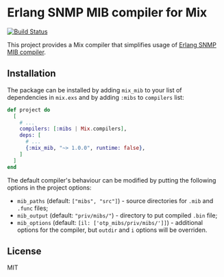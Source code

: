 # Erlang SNMP MIB compiler for Mix

[![Build Status](https://travis-ci.org/RumataEstor/mix_mib.svg?branch=master)](https://travis-ci.org/RumataEstor/mix_mib)

This project provides a Mix compiler that simplifies usage of [Erlang SNMP MIB compiler](http://erlang.org/doc/apps/snmp/snmp_mib_compiler.html).

## Installation

The package can be installed by adding `mix_mib` to your list of dependencies in `mix.exs`
and by adding `:mibs` to `compilers` list:

```elixir
def project do
  [
    # ...
    compilers: [:mibs | Mix.compilers],
    deps: [
      # ...
      {:mix_mib, "~> 1.0.0", runtime: false},
    ]
  ]
end
```

The default compiler's behaviour can be modified by putting the following options in the project options:

* `mib_paths` (default: `["mibs", "src"]`) - source directories for `.mib` and `.func` files;
* `mib_output` (default: `"priv/mibs/"`) - directory to put compiled `.bin` file;
* `mib_options` (default: `[il: ['otp_mibs/priv/mibs/']]`) - additional options for the compiler, but `outdir` and `i` options will be overriden.

## License

MIT
